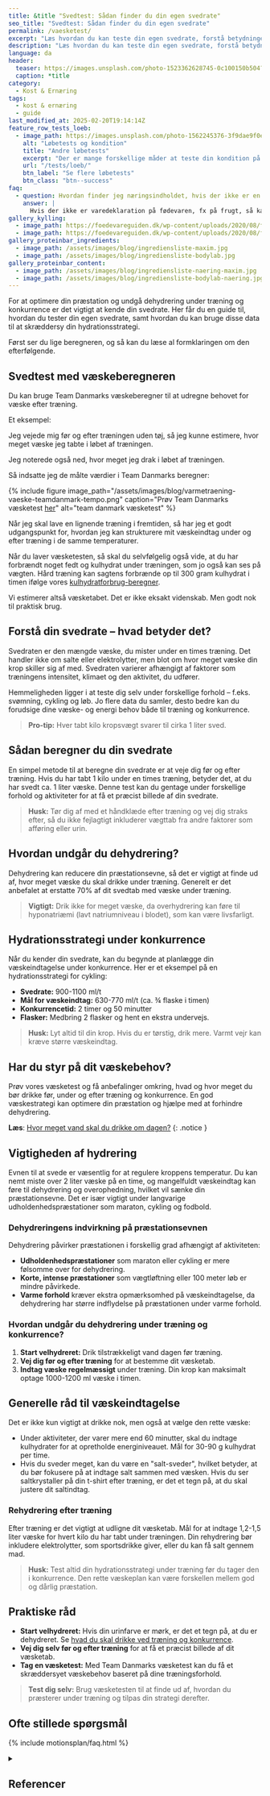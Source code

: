 ```yaml
---
title: &title "Svedtest: Sådan finder du din egen svedrate"
seo_title: "Svedtest: Sådan finder du din egen svedrate"
permalink: /vaesketest/
excerpt: "Læs hvordan du kan teste din egen svedrate, forstå betydningen af dit væsketab under træning, og få indsigt i hvordan du undgår dehydrering og planlægger din væskestrategi."
description: "Læs hvordan du kan teste din egen svedrate, forstå betydningen af dit væsketab under træning, og få indsigt i hvordan du undgår dehydrering og planlægger din væskestrategi."
language: da
header:
  teaser: https://images.unsplash.com/photo-1523362628745-0c100150b504?q=60&w=400&h=300&auto=format&fit=crop&ixlib=rb-4.0.3&ixid=M3wxMjA3fDB8MHxwaG90by1wYWdlfHx8fGVufDB8fHx8fA%3D%3D
  caption: *title
category:
  - Kost & Ernæring
tags:
  - kost & ernæring
  - guide
last_modified_at: 2025-02-20T19:14:14Z
feature_row_tests_loeb:
  - image_path: https://images.unsplash.com/photo-1562245376-3f9dae9f0e73?ixlib=rb-4.0.3&ixid=M3wxMjA3fDB8MHxwaG90by1wYWdlfHx8fGVufDB8fHx8fA%3D%3D&auto=format&fit=crop&w=300&q=10
    alt: "Løbetests og kondition"
    title: "Andre løbetests"
    excerpt: "Der er mange forskellige måder at teste din kondition på. Vi har samlet en lang række forskellige løbetests, hvor du også kan estimere dit kondital."
    url: "/tests/loeb/"
    btn_label: "Se flere løbetests"
    btn_class: "btn--success"
faq:
  - question: Hvordan finder jeg næringsindholdet, hvis der ikke er en varedeklaration?
    answer: |
      Hvis der ikke er varedeklaration på fødevaren, fx på frugt, så kan du finde næringsindholdet i [gratis kalorietæller apps](/kalorietaeller-apps/) eller i nogle af vores [kalorietabeller](/kalorietabellen/), der er baseret på Fødevaredatabanken lavet af Fødevareinstituttet på Danmarks Tekniske Universitet (DTU).
gallery_kylling:
  - image_path: https://foedevareguiden.dk/wp-content/uploads/2020/08/fullsizeoutput_63e-768x1024.jpeg
  - image_path: https://foedevareguiden.dk/wp-content/uploads/2020/08/fullsizeoutput_648-768x1024.jpeg
gallery_proteinbar_ingredients:
  - image_path: /assets/images/blog/ingrediensliste-maxim.jpg
  - image_path: /assets/images/blog/ingrediensliste-bodylab.jpg
gallery_proteinbar_content:
  - image_path: /assets/images/blog/ingrediensliste-naering-maxim.jpg
  - image_path: /assets/images/blog/ingrediensliste-bodylab-naering.jpg
---
```


For at optimere din præstation og undgå dehydrering under træning og konkurrence er det vigtigt at kende din svedrate. Her får du en guide til, hvordan du tester din egen svedrate, samt hvordan du kan bruge disse data til at skræddersy din hydrationsstrategi.

Først ser du lige beregneren, og så kan du læse al formklaringen om den efterfølgende.

## Svedtest med væskeberegneren

Du kan bruge Team Danmarks væskeberegner til at udregne behovet for væske efter træning.

Et eksempel:

Jeg vejede mig før og efter træningen uden tøj, så jeg kunne estimere, hvor meget væske jeg tabte i løbet af træningen.

Jeg noterede også ned, hvor meget jeg drak i løbet af træningen.

Så indsatte jeg de målte værdier i Team Danmarks beregner:

{% include figure image_path="/assets/images/blog/varmetraening-vaeske-teamdanmark-tempo.png"  caption="Prøv Team Danmarks væsketest [her](https://www.teamdanmark.dk/til-atleter/sportsernaering/vaesketest/)" alt="team danmark væsketest" %}

Når jeg skal lave en lignende træning i fremtiden, så har jeg et godt udgangspunkt for, hvordan jeg kan strukturere mit væskeindtag under og efter træning i de samme temperaturer.

Når du laver væsketesten, så skal du selvfølgelig også vide, at du har forbrændt noget fedt og kulhydrat under træningen, som jo også kan ses på vægten. Hård træning kan sagtens forbrænde op til 300 gram kulhydrat i timen ifølge vores [kulhydratforbrug-beregner](/kulhydratforbrug/).

Vi estimerer altså væsketabet. Det er ikke eksakt videnskab. Men godt nok til praktisk brug.

## Forstå din svedrate – hvad betyder det?

Svedraten er den mængde væske, du mister under en times træning. Det handler ikke om salte eller elektrolytter, men blot om hvor meget væske din krop skiller sig af med. Svedraten varierer afhængigt af faktorer som træningens intensitet, klimaet og den aktivitet, du udfører.

Hemmeligheden ligger i at teste dig selv under forskellige forhold – f.eks. svømning, cykling og løb. Jo flere data du samler, desto bedre kan du forudsige dine væske- og energi behov både til træning og konkurrence.

> **Pro-tip:** Hver tabt kilo kropsvægt svarer til cirka 1 liter sved. 

## Sådan beregner du din svedrate

En simpel metode til at beregne din svedrate er at veje dig før og efter træning. Hvis du har tabt 1 kilo under en times træning, betyder det, at du har svedt ca. 1 liter væske. Denne test kan du gentage under forskellige forhold og aktiviteter for at få et præcist billede af din svedrate.

> **Husk:** Tør dig af med et håndklæde efter træning og vej dig straks efter, så du ikke fejlagtigt inkluderer vægttab fra andre faktorer som afføring eller urin.

## Hvordan undgår du dehydrering?

Dehydrering kan reducere din præstationsevne, så det er vigtigt at finde ud af, hvor meget væske du skal drikke under træning. Generelt er det anbefalet at erstatte 70% af dit svedtab med væske under træning.

> **Vigtigt:** Drik ikke for meget væske, da overhydrering kan føre til hyponatriæmi (lavt natriumniveau i blodet), som kan være livsfarligt. 

## Hydrationsstrategi under konkurrence

Når du kender din svedrate, kan du begynde at planlægge din væskeindtagelse under konkurrence. Her er et eksempel på en hydrationsstrategi for cykling:

- **Svedrate:** 900-1100 ml/t
- **Mål for væskeindtag:** 630-770 ml/t (ca. ¾ flaske i timen)
- **Konkurrencetid:** 2 timer og 50 minutter
- **Flasker:** Medbring 2 flasker og hent en ekstra undervejs.

> **Husk:** Lyt altid til din krop. Hvis du er tørstig, drik mere. Varmt vejr kan kræve større væskeindtag.

## Har du styr på dit væskebehov?

Prøv vores væsketest og få anbefalinger omkring, hvad og hvor meget du bør drikke før, under og efter træning og konkurrence. En god væskestrategi kan optimere din præstation og hjælpe med at forhindre dehydrering.

**Læs**: [Hvor meget vand skal du drikke om dagen?](/hvor-meget-vand-skal-man-drikke-om-dagen/)
{: .notice }

## Vigtigheden af hydrering

Evnen til at svede er væsentlig for at regulere kroppens temperatur. Du kan nemt miste over 2 liter væske på en time, og mangelfuldt væskeindtag kan føre til dehydrering og overophedning, hvilket vil sænke din præstationsevne. Det er især vigtigt under langvarige udholdenhedspræstationer som maraton, cykling og fodbold.

### Dehydreringens indvirkning på præstationsevnen

Dehydrering påvirker præstationen i forskellig grad afhængigt af aktiviteten:

- **Udholdenhedspræstationer** som maraton eller cykling er mere følsomme over for dehydrering.
- **Korte, intense præstationer** som vægtløftning eller 100 meter løb er mindre påvirkede.
- **Varme forhold** kræver ekstra opmærksomhed på væskeindtagelse, da dehydrering har større indflydelse på præstationen under varme forhold.

### Hvordan undgår du dehydrering under træning og konkurrence?

1. **Start velhydreret:** Drik tilstrækkeligt vand dagen før træning.
2. **Vej dig før og efter træning** for at bestemme dit væsketab.
3. **Indtag væske regelmæssigt** under træning. Din krop kan maksimalt optage 1000-1200 ml væske i timen.

## Generelle råd til væskeindtagelse

Det er ikke kun vigtigt at drikke nok, men også at vælge den rette væske:

- Under aktiviteter, der varer mere end 60 minutter, skal du indtage kulhydrater for at opretholde energiniveauet. Mål for 30-90 g kulhydrat per time.
- Hvis du sveder meget, kan du være en "salt-sveder", hvilket betyder, at du bør fokusere på at indtage salt sammen med væsken. Hvis du ser saltkrystaller på din t-shirt efter træning, er det et tegn på, at du skal justere dit saltindtag.

### Rehydrering efter træning

Efter træning er det vigtigt at udligne dit væsketab. Mål for at indtage 1,2-1,5 liter væske for hvert kilo du har tabt under træningen. Din rehydrering bør inkludere elektrolytter, som sportsdrikke giver, eller du kan få salt gennem mad.

> **Husk:** Test altid din hydrationsstrategi under træning før du tager den i konkurrence. Den rette væskeplan kan være forskellen mellem god og dårlig præstation.

## Praktiske råd

- **Start velhydreret:** Hvis din urinfarve er mørk, er det et tegn på, at du er dehydreret. Se [hvad du skal drikke ved træning og konkurrence](/hvad-skal-jeg-drikke/).
- **Vej dig selv før og efter træning** for at få et præcist billede af dit væsketab.
- **Tag en væsketest:** Med Team Danmarks væsketest kan du få et skræddersyet væskebehov baseret på dine træningsforhold.

> **Test dig selv:** Brug væsketesten til at finde ud af, hvordan du præsterer under træning og tilpas din strategi derefter.

## Ofte stillede spørgsmål

{% include motionsplan/faq.html %}

<details markdown="1" class="references">
  <summary><h2 id="references">Referencer</h2></summary>

- [A satiety index of common foods](https://pubmed.ncbi.nlm.nih.gov/7498104/)
- [Functional foods and the satiety cascade](http://www3.interscience.wiley.com/journal/119421483/abstract?CRETRY=1&SRETRY=0), Bellisle F. Nutrition Bulletin 2008, 33, 8–14
- [Controlling satiety: how environmental factors influence food intake](http://www.sciencedirect.com/science?_ob=ArticleURL&_udi=B6VHY-4VY2C6P-3&_user=10&_coverDate=07%2F31%2F2009&_rdoc=1&_fmt=high&_orig=search&_sort=d&_docanchor=&view=c&_searchStrId=1361066016&_rerunOrigin=google&_acct=C000050221&_version=1&_urlVersion=0&_userid=10&md5=df8c0af3526e0ce3922e690a446f9ad6), Smith & Ditschun. Trends in Food Science & Technology 20 (2009) 271-277
- [Satiation, satiety and their effects on eating behaviour](http://www.ingentaconnect.com/content/bsc/nbu/2009/00000034/00000002/art00003), Benelam B. Nutrition Bulletin 2009, 34, 126–173

</details>